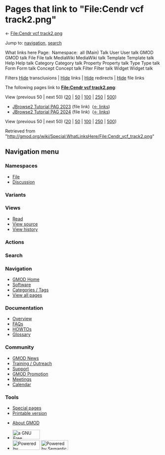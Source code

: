 <div id="mw-page-base" class="noprint">

</div>

<div id="mw-head-base" class="noprint">

</div>

<div id="content" class="mw-body" role="main">

<span id="top"></span>

<div id="mw-js-message" style="display:none;">

</div>



# <span dir="auto">Pages that link to "File:Cendr vcf track2.png"</span>

<div id="bodyContent">

<div id="contentSub">

← [File:Cendr vcf
track2.png](/wiki/File:Cendr_vcf_track2.png "File:Cendr vcf track2.png")

</div>

<div id="jump-to-nav" class="mw-jump">

Jump to: [navigation](#mw-navigation), [search](#p-search)

</div>

<div id="mw-content-text">

What links here Page:  Namespace:  all (Main) Talk User User talk GMOD
GMOD talk File File talk MediaWiki MediaWiki talk Template Template talk
Help Help talk Category Category talk Property Property talk Type Type
talk Form Form talk Concept Concept talk Filter Filter talk Widget
Widget talk

Filters
[Hide](/mediawiki/index.php?title=Special:WhatLinksHere/File:Cendr_vcf_track2.png&hidetrans=1 "Special:WhatLinksHere/File:Cendr vcf track2.png")
transclusions \|
[Hide](/mediawiki/index.php?title=Special:WhatLinksHere/File:Cendr_vcf_track2.png&hidelinks=1 "Special:WhatLinksHere/File:Cendr vcf track2.png")
links \|
[Hide](/mediawiki/index.php?title=Special:WhatLinksHere/File:Cendr_vcf_track2.png&hideredirs=1 "Special:WhatLinksHere/File:Cendr vcf track2.png")
redirects \|
[Hide](/mediawiki/index.php?title=Special:WhatLinksHere/File:Cendr_vcf_track2.png&hideimages=1 "Special:WhatLinksHere/File:Cendr vcf track2.png")
file links

The following pages link to **[File:Cendr vcf
track2.png](/wiki/File:Cendr_vcf_track2.png "File:Cendr vcf track2.png")**:

View (previous 50 \| next 50)
([20](/mediawiki/index.php?title=Special:WhatLinksHere/File:Cendr_vcf_track2.png&limit=20 "Special:WhatLinksHere/File:Cendr vcf track2.png")
\|
[50](/mediawiki/index.php?title=Special:WhatLinksHere/File:Cendr_vcf_track2.png&limit=50 "Special:WhatLinksHere/File:Cendr vcf track2.png")
\|
[100](/mediawiki/index.php?title=Special:WhatLinksHere/File:Cendr_vcf_track2.png&limit=100 "Special:WhatLinksHere/File:Cendr vcf track2.png")
\|
[250](/mediawiki/index.php?title=Special:WhatLinksHere/File:Cendr_vcf_track2.png&limit=250 "Special:WhatLinksHere/File:Cendr vcf track2.png")
\|
[500](/mediawiki/index.php?title=Special:WhatLinksHere/File:Cendr_vcf_track2.png&limit=500 "Special:WhatLinksHere/File:Cendr vcf track2.png"))

- [JBrowse2 Tutorial PAG
  2023](/wiki/JBrowse2_Tutorial_PAG_2023 "JBrowse2 Tutorial PAG 2023")
  (file link) ‎ <span class="mw-whatlinkshere-tools">([←
  links](/mediawiki/index.php?title=Special:WhatLinksHere&target=JBrowse2+Tutorial+PAG+2023 "Special:WhatLinksHere"))</span>
- [JBrowse2 Tutorial PAG
  2024](/wiki/JBrowse2_Tutorial_PAG_2024 "JBrowse2 Tutorial PAG 2024")
  (file link) ‎ <span class="mw-whatlinkshere-tools">([←
  links](/mediawiki/index.php?title=Special:WhatLinksHere&target=JBrowse2+Tutorial+PAG+2024 "Special:WhatLinksHere"))</span>

View (previous 50 \| next 50)
([20](/mediawiki/index.php?title=Special:WhatLinksHere/File:Cendr_vcf_track2.png&limit=20 "Special:WhatLinksHere/File:Cendr vcf track2.png")
\|
[50](/mediawiki/index.php?title=Special:WhatLinksHere/File:Cendr_vcf_track2.png&limit=50 "Special:WhatLinksHere/File:Cendr vcf track2.png")
\|
[100](/mediawiki/index.php?title=Special:WhatLinksHere/File:Cendr_vcf_track2.png&limit=100 "Special:WhatLinksHere/File:Cendr vcf track2.png")
\|
[250](/mediawiki/index.php?title=Special:WhatLinksHere/File:Cendr_vcf_track2.png&limit=250 "Special:WhatLinksHere/File:Cendr vcf track2.png")
\|
[500](/mediawiki/index.php?title=Special:WhatLinksHere/File:Cendr_vcf_track2.png&limit=500 "Special:WhatLinksHere/File:Cendr vcf track2.png"))

</div>

<div class="printfooter">

Retrieved from
"<http://gmod.org/wiki/Special:WhatLinksHere/File:Cendr_vcf_track2.png>"

</div>

<div id="catlinks" class="catlinks catlinks-allhidden">

</div>

<div class="visualClear">

</div>

</div>

</div>

<div id="mw-navigation">

## Navigation menu

<div id="mw-head">



<div id="left-navigation">

<div id="p-namespaces" class="vectorTabs" role="navigation"
aria-labelledby="p-namespaces-label">

### Namespaces

- <span id="ca-nstab-image"><a href="/wiki/File:Cendr_vcf_track2.png" accesskey="c"
  title="View the file page [c]">File</a></span>
- <span id="ca-talk"><a
  href="/mediawiki/index.php?title=File_talk:Cendr_vcf_track2.png&amp;action=edit&amp;redlink=1"
  accesskey="t"
  title="Discussion about the content page [t]">Discussion</a></span>

</div>

<div id="p-variants" class="vectorMenu emptyPortlet" role="navigation"
aria-labelledby="p-variants-label">

### 

### Variants[](#)

<div class="menu">

</div>

</div>

</div>

<div id="right-navigation">

<div id="p-views" class="vectorTabs" role="navigation"
aria-labelledby="p-views-label">

### Views

- <span id="ca-view">[Read](/wiki/File:Cendr_vcf_track2.png)</span>
- <span id="ca-viewsource"><a
  href="/mediawiki/index.php?title=File:Cendr_vcf_track2.png&amp;action=edit"
  accesskey="e" title="This page is protected.
  You can view its source [e]">View source</a></span>
- <span id="ca-history"><a
  href="/mediawiki/index.php?title=File:Cendr_vcf_track2.png&amp;action=history"
  accesskey="h" title="Past revisions of this page [h]">View history</a></span>

</div>

<div id="p-cactions" class="vectorMenu emptyPortlet" role="navigation"
aria-labelledby="p-cactions-label">

### Actions[](#)

<div class="menu">

</div>

</div>

<div id="p-search" role="search">

### Search

<div id="simpleSearch">

</div>

</div>

</div>

</div>

<div id="mw-panel">

<div id="p-logo" role="banner">

<a href="/wiki/Main_Page"
style="background-image: url(http://gmod.org/images/GMOD-cogs.png);"
title="Visit the main page"></a>

</div>

<div id="p-Navigation" class="portal" role="navigation"
aria-labelledby="p-Navigation-label">

### Navigation

<div class="body">

- <span id="n-GMOD-Home">[GMOD Home](/wiki/Main_Page)</span>
- <span id="n-Software">[Software](/wiki/GMOD_Components)</span>
- <span id="n-Categories-.2F-Tags">[Categories /
  Tags](/wiki/Categories)</span>
- <span id="n-View-all-pages">[View all
  pages](/wiki/Special:AllPages)</span>

</div>

</div>

<div id="p-Documentation" class="portal" role="navigation"
aria-labelledby="p-Documentation-label">

### Documentation

<div class="body">

- <span id="n-Overview">[Overview](/wiki/Overview)</span>
- <span id="n-FAQs">[FAQs](/wiki/Category:FAQ)</span>
- <span id="n-HOWTOs">[HOWTOs](/wiki/Category:HOWTO)</span>
- <span id="n-Glossary">[Glossary](/wiki/Glossary)</span>

</div>

</div>

<div id="p-Community" class="portal" role="navigation"
aria-labelledby="p-Community-label">

### Community

<div class="body">

- <span id="n-GMOD-News">[GMOD News](/wiki/GMOD_News)</span>
- <span id="n-Training-.2F-Outreach">[Training /
  Outreach](/wiki/Training_and_Outreach)</span>
- <span id="n-Support">[Support](/wiki/Support)</span>
- <span id="n-GMOD-Promotion">[GMOD
  Promotion](/wiki/GMOD_Promotion)</span>
- <span id="n-Meetings">[Meetings](/wiki/Meetings)</span>
- <span id="n-Calendar">[Calendar](/wiki/Calendar)</span>

</div>

</div>

<div id="p-tb" class="portal" role="navigation"
aria-labelledby="p-tb-label">

### Tools

<div class="body">

- <span id="t-specialpages"><a href="/wiki/Special:SpecialPages" accesskey="q"
  title="A list of all special pages [q]">Special pages</a></span>
- <span id="t-print"><a
  href="/mediawiki/index.php?title=Special:WhatLinksHere/File:Cendr_vcf_track2.png&amp;printable=yes"
  rel="alternate" accesskey="p"
  title="Printable version of this page [p]">Printable version</a></span>

</div>

</div>

</div>

</div>

<div id="footer" role="contentinfo">

- <span id="footer-places-about">[About
  GMOD](/wiki/GMOD:About "GMOD:About")</span>

<!-- -->

- <span id="footer-copyrightico">[<img src="http://www.gnu.org/graphics/gfdl-logo-small.png" width="88"
  height="31" alt="a GNU Free Documentation License" />](http://www.gnu.org/licenses/fdl-1.3.html)</span>
- <span id="footer-poweredbyico">[<img src="/mediawiki/skins/common/images/poweredby_mediawiki_88x31.png"
  width="88" height="31" alt="Powered by MediaWiki" />](//www.mediawiki.org/)
  [<img
  src="/mediawiki/extensions/SemanticMediaWiki/includes/../resources/images/smw_button.png"
  width="88" height="31" alt="Powered by Semantic MediaWiki" />](https://www.semantic-mediawiki.org/wiki/Semantic_MediaWiki)</span>

<div style="clear:both">

</div>

</div>
